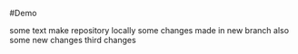#Demo

some text
make repository locally
some changes made in new branch
also some new changes 
third changes
